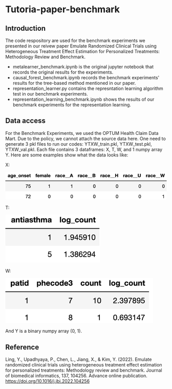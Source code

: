 # Tutoria-paper-benchmark

## Introduction
The code respository are used for the benchmark experiments we presented in our reivew paper Emulate Randomized Clinical Trials using Heterogeneous Treatment Effect Estimation for Personalized Treatments: Methodology Review and Benchmark. 
- metalearner_benchmark.ipynb is the original jupyter notebook that records the original results for the experiments. 
- causal_forest_benchmark.ipynb records the benchmark experiments' results for the tree-based method mentioned in our paper. 
- representation_learner.py contains the represntation learning algorithm test in our benchmark experiments.
- representation_learning_benchmark.ipynb shows the results of our benchmark experiments for the representation learning.

## Data access
For the Benchmark Experiments, we used the OPTUM Health Claim Data Mart. Due to the policy, we cannot attach the source data here. One need to generate 3 pkl files to run our codes: YTXW_train.pkl, YTXW_test.pkl, YTXW_val.pkl. Each file contains 3 dataframes: X, T, W, and 1 numpy array Y. 
Here are some examples show what the data looks like:

X:

![X](X.png)

T:

![T](T.png)

W:

![W](W.png)

And Y is a binary numpy array (0, 1).

## Reference
Ling, Y., Upadhyaya, P., Chen, L., Jiang, X., & Kim, Y. (2022). Emulate randomized clinical trials using heterogeneous treatment effect estimation for personalized treatments: Methodology review and benchmark. Journal of biomedical informatics, 137, 104256. Advance online publication. https://doi.org/10.1016/j.jbi.2022.104256


